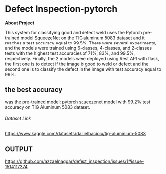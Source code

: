 # Defect Inspection-pytorch
**About Project**

This system for classifying good and defect weld uses the Pytorch pre-trained model SqueezeNet on the TIG aluminum 5083 dataset and it reaches a test accuracy equal to 99.5%. There were several experiments, and the models were trained using 6-classes, 4-classes, and 2-classes tests with the highest test accuracies of 71%, 83%, and 99.5%, respectively. Finally, the 2 models were deployed using Rest API with flask, the first one is to detect if the image is good to weld or defect and the second one is to classify the defect in the image with test accuracy equal to 99%.

## the best accuracy

was the pre-trained model: pytorch squeezenet model with 99.2% test accuracy on TIG Aluminum 5083 dataset.

###### Dataset Link

https://www.kaggle.com/datasets/danielbacioiu/tig-aluminium-5083

## OUTPUT

https://github.com/azzaelnaggar/defect_inspection/issues/1#issue-1514117374


